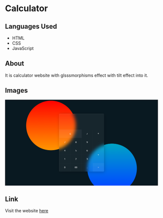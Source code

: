 <h1>Calculator</h1>
<h2>Languages Used</h2>
<ul>
  <li>HTML</li>
  <li>CSS</li>
  <li>JavaScript</li>
</ul>
<h2>About</h2>
<p>It is calculator website with glsssmorphisms effect with tilt effect into it.</p>
<h2>Images</h2>
<img src="./images/Screenshot (537).png" />
<h2>Link</h2>
<p>Visit the website <a href="https://jovial-hamilton-b1acba.netlify.app/">here</a></p>

